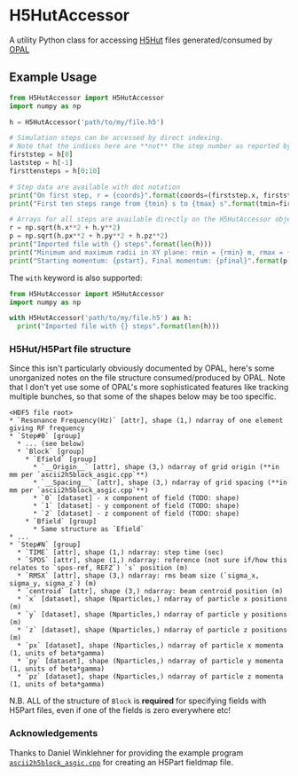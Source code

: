 # H5HutAccessor
A utility Python class for accessing
[H5Hut](http://vis.lbl.gov/Research/H5hut/InternalLayout.html) files
generated/consumed by [OPAL](https://gitlab.psi.ch/OPAL/src/wikis/home)

## Example Usage
```python
from H5HutAccessor import H5HutAccessor
import numpy as np

h = H5HutAccessor('path/to/my/file.h5')

# Simulation steps can be accessed by direct indexing.
# Note that the indices here are **not** the step number as reported by OPAL!
firststep = h[0]
laststep = h[-1]
firsttensteps = h[0:10]

# Step data are available with dot notation
print("On first step, r = {coords}".format(coords=(firststep.x, firststep.y, firststep.z)))
print("First ten steps range from {tmin} s to {tmax} s".format(tmin=firsttensteps.t.min(), tmax=firsttensteps.t.max()))

# Arrays for all steps are available directly on the H5HutAccessor object
r = np.sqrt(h.x**2 + h.y**2)
p = np.sqrt(h.px**2 + h.py**2 + h.pz**2)
print("Imported file with {} steps".format(len(h)))
print("Minimum and maximum radii in XY plane: rmin = {rmin} m, rmax = {rmax} m".format(rmin=r.min(), rmax=r.max()))
print("Starting momentum: {pstart}, Final momentum: {pfinal}".format(p[0], p[-1]))
```

The `with` keyword is also supported:

```python
from H5HutAccessor import H5HutAccessor
import numpy as np

with H5HutAccessor('path/to/my/file.h5') as h:
  print("Imported file with {} steps".format(len(h)))
```

### H5Hut/H5Part file structure
Since this isn't particularly obviously documented by OPAL, here's some
unorganized notes on the file structure consumed/produced by OPAL. Note that I
don't yet use some of OPAL's more sophisticated features like tracking multiple
bunches, so that some of the shapes below may be too specific.

    <HDF5 file root>
    * `Resonance Frequency(Hz)` [attr], shape (1,) ndarray of one element giving RF frequency
    * `Step#0` [group]
      * ... (see below)
      * `Block` [group]
        * `Efield` [group]
          * `__Origin__` [attr], shape (3,) ndarray of grid origin (**in mm per `ascii2h5block_asgic.cpp`**)
          * `__Spacing__` [attr], shape (3,) ndarray of grid spacing (**in mm per `ascii2h5block_asgic.cpp`**)
          * `0` [dataset] - x component of field (TODO: shape)
          * `1` [dataset] - y component of field (TODO: shape)
          * `2` [dataset] - z component of field (TODO: shape)
        * `Bfield` [group]
          * Same structure as `Efield`
    * ...
    * `Step#N` [group]
      * `TIME` [attr], shape (1,) ndarray: step time (sec)
      * `SPOS` [attr], shape (1,) ndarray: reference (not sure if/how this relates to `spos-ref, REFZ`) `s` position (m)
      * `RMSX` [attr], shape (3,) ndarray: rms beam size (`sigma_x, sigma_y, sigma_z`) (m)
      * `centroid` [attr], shape (3,) ndarray: beam centroid position (m)
      * `x` [dataset], shape (Nparticles,) ndarray of particle x positions (m)
      * `y` [dataset], shape (Nparticles,) ndarray of particle y positions (m)
      * `z` [dataset], shape (Nparticles,) ndarray of particle z positions (m)
      * `px` [dataset], shape (Nparticles,) ndarray of particle x momenta (1, units of beta*gamma)
      * `py` [dataset], shape (Nparticles,) ndarray of particle y momenta (1, units of beta*gamma)
      * `pz` [dataset], shape (Nparticles,) ndarray of particle z momenta (1, units of beta*gamma)

N.B. ALL of the structure of `Block` is **required** for specifying fields with
H5Part files, even if one of the fields is zero everywhere etc!

### Acknowledgements
Thanks to Daniel Winklehner for providing the example
program [`ascii2h5block_asgic.cpp`](https://gitlab.psi.ch/OPAL/src/blob/OPAL-1.9.0/tools/BandRF/ascii2h5block_asgic.cpp)
for creating an H5Part fieldmap file.
